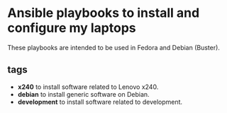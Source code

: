# Ansible playbooks to install and configure my laptops

These playbooks are intended to be used in Fedora and Debian (Buster).

## tags

* **x240** to install software related to Lenovo x240.
* **debian** to install generic software on Debian.
* **development** to install software related to development.